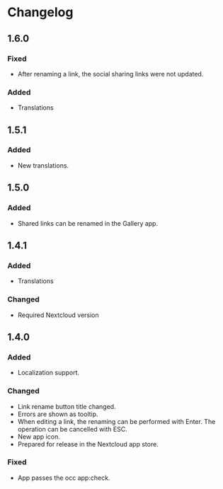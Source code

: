 # Changelog

## 1.6.0
### Fixed
- After renaming a link, the social sharing links were not updated.

### Added
- Translations

## 1.5.1
### Added
- New translations.

## 1.5.0
### Added
- Shared links can be renamed in the Gallery app.

## 1.4.1
### Added
- Translations

### Changed
- Required Nextcloud version

## 1.4.0
### Added
- Localization support.

### Changed
- Link rename button title changed.
- Errors are shown as tooltip.
- When editing a link, the renaming can be performed with Enter. The operation can be cancelled with ESC.
- New app icon.
- Prepared for release in the Nextcloud app store.

### Fixed
- App passes the occ app:check.